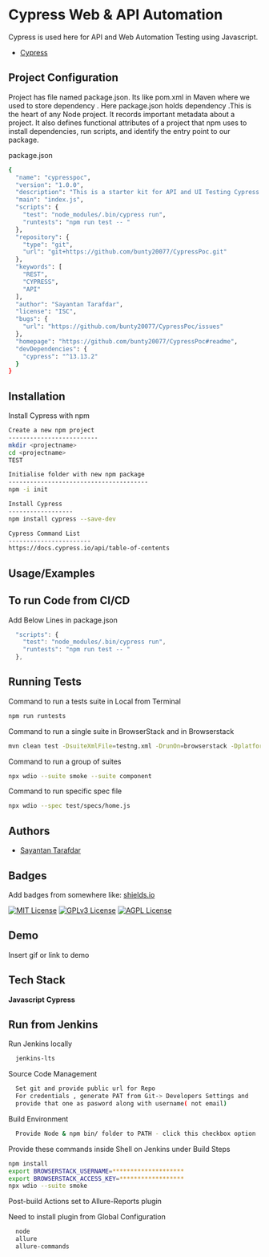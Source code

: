 
# Cypress Web & API Automation

Cypress is used here for API and Web Automation Testing using Javascript.

- [Cypress](https://www.cypress.io/)



## Project Configuration
Project has file named package.json. Its like pom.xml in Maven where we used to store dependency . Here package.json holds dependency .This is the heart of any Node project. It records important metadata about a project.
It also defines functional attributes of a project that npm uses to install dependencies, run scripts, and identify the entry point to our package.

package.json
```bash
{
  "name": "cypresspoc",
  "version": "1.0.0",
  "description": "This is a starter kit for API and UI Testing Cypress with JS",
  "main": "index.js",
  "scripts": {
    "test": "node_modules/.bin/cypress run",
    "runtests": "npm run test -- "
  },
  "repository": {
    "type": "git",
    "url": "git+https://github.com/bunty20077/CypressPoc.git"
  },
  "keywords": [
    "REST",
    "CYPRESS",
    "API"
  ],
  "author": "Sayantan Tarafdar",
  "license": "ISC",
  "bugs": {
    "url": "https://github.com/bunty20077/CypressPoc/issues"
  },
  "homepage": "https://github.com/bunty20077/CypressPoc#readme",
  "devDependencies": {
    "cypress": "^13.13.2"
  }
}


```


## Installation

Install Cypress with npm

```bash
Create a new npm project 
-------------------------
mkdir <projectname>
cd <projectname>
TEST

Initialise folder with new npm package
---------------------------------------
npm -i init

Install Cypress 
------------------
npm install cypress --save-dev

Cypress Command List
-----------------------
https://docs.cypress.io/api/table-of-contents

```
    
## Usage/Examples

To run Code from CI/CD 
-------------------------
Add Below Lines in package.json

```javascript
  "scripts": {
    "test": "node_modules/.bin/cypress run",
    "runtests": "npm run test -- "
  },

```


## Running Tests

Command to run a tests suite in Local from Terminal

```bash
npm run runtests
```
Command to run a single suite in BrowserStack and in Browserstack

```bash
mvn clean test -DsuiteXmlFile=testng.xml -DrunOn=browserstack -Dplatform=ios 
```
Command to run a group of suites
```bash
npx wdio --suite smoke --suite component
```

Command to run specific spec file
```bash
npx wdio --spec test/specs/home.js
```


## Authors

- [Sayantan Tarafdar](https://github.com/bunty20077)


## Badges

Add badges from somewhere like: [shields.io](https://shields.io/)

[![MIT License](https://img.shields.io/badge/License-MIT-green.svg)](https://choosealicense.com/licenses/mit/)
[![GPLv3 License](https://img.shields.io/badge/License-GPL%20v3-yellow.svg)](https://opensource.org/licenses/)
[![AGPL License](https://img.shields.io/badge/license-AGPL-blue.svg)](http://www.gnu.org/licenses/agpl-3.0)


## Demo

Insert gif or link to demo


## Tech Stack

**Javascript**
**Cypress**



## Run from Jenkins

Run Jenkins locally
```bash
  jenkins-lts
```
Source Code Management
```bash
  Set git and provide public url for Repo
  For credentials , generate PAT from Git-> Developers Settings and 
  provide that one as pasword along with username( not email)
```

Build Environment
```bash
  Provide Node & npm bin/ folder to PATH - click this checkbox option
```

Provide these commands inside Shell on Jenkins under Build Steps
```bash
npm install
export BROWSERSTACK_USERNAME=********************
export BROWSERSTACK_ACCESS_KEY=******************
npx wdio --suite smoke
```

Post-build Actions set to Allure-Reports plugin


Need to install plugin from Global Configuration
```bash
  node
  allure
  allure-commands
```
